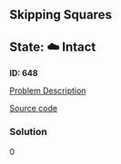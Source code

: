 ## Skipping Squares

## State: :cloud: **Intact**

**ID: 648**

[Problem Description](https://projecteuler.net/problem=648)

[Source code](main.cpp)

### Solution
0